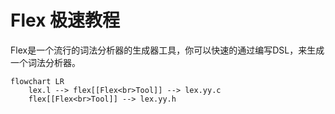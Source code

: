 Flex 极速教程
===================


Flex是一个流行的词法分析器的生成器工具，你可以快速的通过编写DSL，来生成一个词法分析器。

```mermaid
flowchart LR
    lex.l --> flex[[Flex<br>Tool]] --> lex.yy.c
    flex[[Flex<br>Tool]] --> lex.yy.h
```

